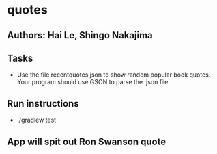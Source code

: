 # quotes

## Authors: Hai Le, Shingo Nakajima

## Tasks
* Use the file recentquotes.json to show random popular book quotes. Your program should use GSON to parse the .json file.


## Run instructions
* ./gradlew test

## App will spit out Ron Swanson quote 